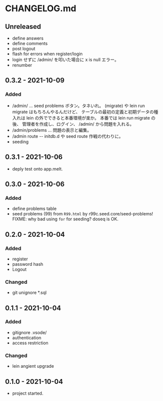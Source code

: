 # CHANGELOG.md

## Unreleased
* define answers
* define comments
* post logout
* flash for errors when register/login
* login せずに /admin/ を叩いた場合に x is null エラー。
* renumber

## 0.3.2 - 2021-10-09
### Added
* /admin/ ... seed problems ボタン。タネいれ。
(migrate) や lein run migrate はもちろんやるんだけど、
テーブルの最初の定義と初期データの種入れは lein の外でできると本番環境が楽か。
本番では lein run migrate の後、
管理者を作成し、ログイン、
/admin/ から問題を入れる。
* /admin/problems ... 問題の表示と編集。
* /admin route -- initdb.d や seed route 作戦の代わりに。
* seeding

## 0.3.1 - 2021-10-06
* deply test onto app.melt.

## 0.3.0 - 2021-10-06

### Added
* define problems table
* seed problems (99) from `R99.html` by r99c.seed.core/seed-problems!
  FIXME: why bad using `for` for seeding? doseq is OK.

## 0.2.0 - 2021-10-04
### Added
* register
* password hash
* Logout
### Changed
* git unignore *.sql


## 0.1.1 - 2021-10-04
### Added
* gitignore .vsode/
* authentication
* access restriction

### Changed
* lein angient upgrade


## 0.1.0 - 2021-10-04
* project started.
